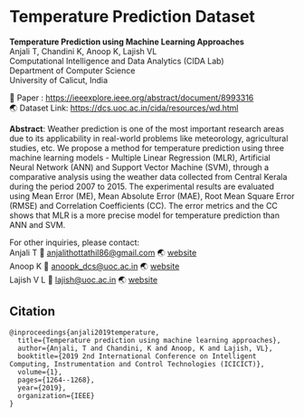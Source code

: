 # Temperature Prediction Dataset

**Temperature Prediction using Machine Learning Approaches** </br>
Anjali T, Chandini K, Anoop K, Lajish VL</br>
Computational Intelligence and Data Analytics (CIDA Lab) </br>
Department of Computer Science </br>
University of Calicut, India

:memo: Paper : https://ieeexplore.ieee.org/abstract/document/8993316 </br>
:earth_asia: Dataset Link: https://dcs.uoc.ac.in/cida/resources/wd.html

**Abstract**: Weather prediction is one of the most important research areas due to its applicability in real-world problems like meteorology, agricultural studies, etc. We propose a method for temperature prediction using three machine learning models - Multiple Linear Regression (MLR), Artificial Neural Network (ANN) and Support Vector Machine (SVM), through a comparative analysis using the weather data collected from Central Kerala during the period 2007 to 2015. The experimental results are evaluated using Mean Error (ME), Mean Absolute Error (MAE), Root Mean Square Error (RMSE) and Correlation Coefficients (CC). The error metrics and the CC shows that MLR is a more precise model for temperature prediction than ANN and SVM.

For other inquiries, please contact: </br>
Anjali T :email: anjalithottathil86@gmail.com  :earth_asia: [website](https://scholar.google.com/citations?user=lALfPBgAAAAJ&hl=en)</br>
Anoop K :email: anoopk_dcs@uoc.ac.in :earth_asia: [website](https://dcs.uoc.ac.in/~anoop/)</br>
Lajish V L :email: lajish@uoc.ac.in :earth_asia: [website](https://dcs.uoc.ac.in/index.php/dr-lajish-v-l)

## Citation
```
@inproceedings{anjali2019temperature,
  title={Temperature prediction using machine learning approaches},
  author={Anjali, T and Chandini, K and Anoop, K and Lajish, VL},
  booktitle={2019 2nd International Conference on Intelligent Computing, Instrumentation and Control Technologies (ICICICT)},
  volume={1},
  pages={1264--1268},
  year={2019},
  organization={IEEE}
}
```
